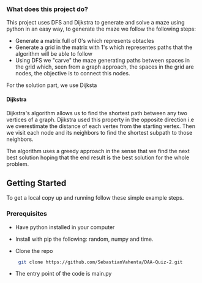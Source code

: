 
### What does this project do?

This project uses DFS and Dijkstra to generate and solve a maze using python in an easy way, to generate the maze we follow the following steps:

- Generate a matrix full of 0's which represents obtacles
- Generate a grid in the matrix with 1's which representes paths that the algorithm will be able to follow
- Using DFS we "carve" the maze generating paths between spaces in the grid which, seen from a graph approach, the spaces in the grid are nodes, the objective is to connect this nodes.

For the solution part, we use Dijksta

#### Dijkstra

Dijkstra's algorithm allows us to find the shortest path between any two vertices of a graph. Djikstra used this property in the opposite direction i.e we overestimate the distance of each vertex from the starting vertex. Then we visit each node and its neighbors to find the shortest subpath to those neighbors.

The algorithm uses a greedy approach in the sense that we find the next best solution hoping that the end result is the best solution for the whole problem. 

<!-- GETTING STARTED -->
## Getting Started

To get a local copy up and running follow these simple example steps.

### Prerequisites

- Have python installed in your computer

- Install with pip the following: random, numpy and time.

- Clone the repo
   ```sh
    git clone https://github.com/SebastianVahenta/DAA-Quiz-2.git
   ```
- The entry point of the code is main.py

